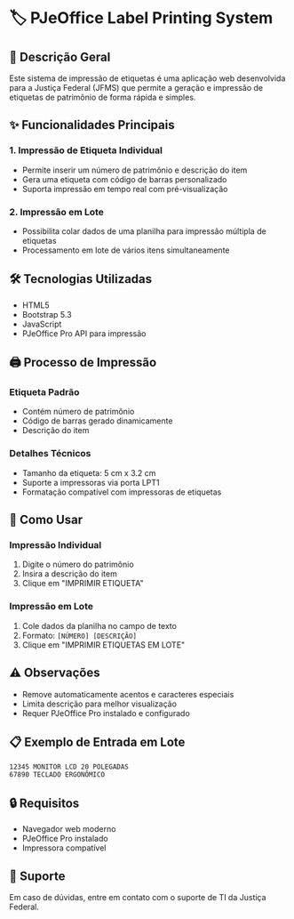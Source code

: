 # 🏷️ PJeOffice Label Printing System

## 📌 Descrição Geral

Este sistema de impressão de etiquetas é uma aplicação web desenvolvida para a Justiça Federal (JFMS) que permite a geração e impressão de etiquetas de patrimônio de forma rápida e simples.

## ✨ Funcionalidades Principais

### 1. Impressão de Etiqueta Individual
- Permite inserir um número de patrimônio e descrição do item
- Gera uma etiqueta com código de barras personalizado
- Suporta impressão em tempo real com pré-visualização

### 2. Impressão em Lote
- Possibilita colar dados de uma planilha para impressão múltipla de etiquetas
- Processamento em lote de vários itens simultaneamente

## 🛠️ Tecnologias Utilizadas
- HTML5
- Bootstrap 5.3
- JavaScript
- PJeOffice Pro API para impressão

## 🖨️ Processo de Impressão

### Etiqueta Padrão
- Contém número de patrimônio
- Código de barras gerado dinamicamente
- Descrição do item

### Detalhes Técnicos
- Tamanho da etiqueta: 5 cm x 3.2 cm
- Suporte a impressoras via porta LPT1
- Formatação compatível com impressoras de etiquetas

## 🚀 Como Usar

### Impressão Individual
1. Digite o número do patrimônio
2. Insira a descrição do item
3. Clique em "IMPRIMIR ETIQUETA"

### Impressão em Lote
1. Cole dados da planilha no campo de texto
2. Formato: `[NÚMERO] [DESCRIÇÃO]`
3. Clique em "IMPRIMIR ETIQUETAS EM LOTE"

## ⚠️ Observações
- Remove automaticamente acentos e caracteres especiais
- Limita descrição para melhor visualização
- Requer PJeOffice Pro instalado e configurado

## 📋 Exemplo de Entrada em Lote
```
12345 MONITOR LCD 20 POLEGADAS
67890 TECLADO ERGONÔMICO
```

## 🔒 Requisitos
- Navegador web moderno
- PJeOffice Pro instalado
- Impressora compatível

## 📧 Suporte
Em caso de dúvidas, entre em contato com o suporte de TI da Justiça Federal.
